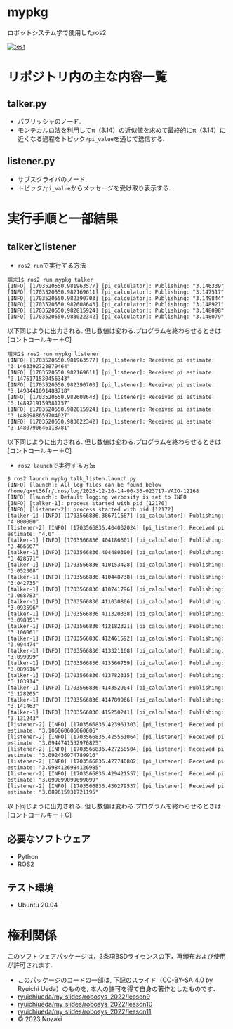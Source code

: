 # mypkg
ロボットシステム学で使用したros2  

[![test](https://github.com/kinji2546/mypkg/actions/workflows/test.yml/badge.svg?branch=kada)](https://github.com/kinji2546/mypkg/actions/workflows/test.yml)



# リポジトリ内の主な内容一覧

## talker.py
* パブリッシャのノード.  
* モンテカルロ法を利用してπ（3.14）の近似値を求めて最終的にπ（3.14）に近くなる過程をトピック`/pi_value`を通じて送信する.


## listener.py  
* サブスクライバのノード.  
* トピック`/pi_value`からメッセージを受け取り表示する.

# 実行手順と一部結果
## talkerとlistener  
* `ros2 run`で実行する方法
```
端末1$ ros2 run mypkg talker
[INFO] [1703520550.981963577] [pi_calculator]: Publishing: "3.146339"
[INFO] [1703520550.982169611] [pi_calculator]: Publishing: "3.147517"
[INFO] [1703520550.982390703] [pi_calculator]: Publishing: "3.149844"
[INFO] [1703520550.982608643] [pi_calculator]: Publishing: "3.148921"
[INFO] [1703520550.982815924] [pi_calculator]: Publishing: "3.148098"
[INFO] [1703520550.983022342] [pi_calculator]: Publishing: "3.148079"
```
以下同じように出力される.
但し数値は変わる.プログラムを終わらせるときは[コントロールキー＋C]


```
端末2$ ros2 run mypkg listener
[INFO] [1703520550.981963577] [pi_listener]: Received pi estimate: "3.1463392728879464"
[INFO] [1703520550.982169611] [pi_listener]: Received pi estimate: "3.1475171530456343"
[INFO] [1703520550.982390703] [pi_listener]: Received pi estimate: "3.1498441091483718"
[INFO] [1703520550.982608643] [pi_listener]: Received pi estimate: "3.1489219159581757"
[INFO] [1703520550.982815924] [pi_listener]: Received pi estimate: "3.1480988659704027"
[INFO] [1703520550.983022342] [pi_listener]: Received pi estimate: "3.1480790646118781"
```
以下同じように出力される.
但し数値は変わる.プログラムを終わらせるときは[コントロールキー＋C]


* `ros2 launch`で実行する方法
```
$ ros2 launch mypkg talk_listen.launch.py
[INFO] [launch]: All log files can be found below /home/qxyt56fr/.ros/log/2023-12-26-14-00-36-023717-VAIO-12168
[INFO] [launch]: Default logging verbosity is set to INFO
[INFO] [talker-1]: process started with pid [12170]
[INFO] [listener-2]: process started with pid [12172]
[talker-1] [INFO] [1703566836.386711687] [pi_calculator]: Publishing: "4.000000"
[listener-2] [INFO] [1703566836.404032024] [pi_listener]: Received pi estimate: "4.0"
[talker-1] [INFO] [1703566836.404186601] [pi_calculator]: Publishing: "3.466667"
[talker-1] [INFO] [1703566836.404480300] [pi_calculator]: Publishing: "3.428571"
[talker-1] [INFO] [1703566836.410153428] [pi_calculator]: Publishing: "3.052308"
[talker-1] [INFO] [1703566836.410448738] [pi_calculator]: Publishing: "3.042735"
[talker-1] [INFO] [1703566836.410741796] [pi_calculator]: Publishing: "3.068783"
[talker-1] [INFO] [1703566836.411030866] [pi_calculator]: Publishing: "3.093596"
[talker-1] [INFO] [1703566836.411320338] [pi_calculator]: Publishing: "3.098851"
[talker-1] [INFO] [1703566836.412182321] [pi_calculator]: Publishing: "3.106061"
[talker-1] [INFO] [1703566836.412461592] [pi_calculator]: Publishing: "3.094474"
[talker-1] [INFO] [1703566836.413321168] [pi_calculator]: Publishing: "3.099099"
[talker-1] [INFO] [1703566836.413566759] [pi_calculator]: Publishing: "3.089616"
[talker-1] [INFO] [1703566836.413782315] [pi_calculator]: Publishing: "3.103914"
[talker-1] [INFO] [1703566836.414352904] [pi_calculator]: Publishing: "3.128205"
[talker-1] [INFO] [1703566836.414789966] [pi_calculator]: Publishing: "3.141463"
[talker-1] [INFO] [1703566836.415250241] [pi_calculator]: Publishing: "3.131243"
[listener-2] [INFO] [1703566836.423961303] [pi_listener]: Received pi estimate: "3.106060606060606"
[listener-2] [INFO] [1703566836.425561064] [pi_listener]: Received pi estimate: "3.0944741532976825"
[listener-2] [INFO] [1703566836.427250504] [pi_listener]: Received pi estimate: "3.092436974789916"
[listener-2] [INFO] [1703566836.427740802] [pi_listener]: Received pi estimate: "3.0984126984126985"
[listener-2] [INFO] [1703566836.429421557] [pi_listener]: Received pi estimate: "3.099099099099099"
[listener-2] [INFO] [1703566836.430279537] [pi_listener]: Received pi estimate: "3.089615931721195" 
```
以下同じように出力される.
但し数値は変わる.プログラムを終わらせるときは[コントロールキー＋C]

## 必要なソフトウェア  
* Python  
* ROS2  
## テスト環境  
* Ubuntu 20.04  
 

# 権利関係  
このソフトウェアパッケージは，3条項BSDライセンスの下，再頒布および使用が許可されます. 
* このパッケージのコードの一部は, 下記のスライド（CC-BY-SA 4.0 by Ryuichi Ueda）のものを, 本人の許可を得て自身の著作としたものです．
* [ryuichiueda/my_slides/robosys_2022/lesson9](https://ryuichiueda.github.io/my_slides/robosys_2022/lesson9.html#/)  
* [ryuichiueda/my_slides/robosys_2022/lesson10](https://ryuichiueda.github.io/my_slides/robosys_2022/lesson10.html#/)  
* [ryuichiueda/my_slides/robosys_2022/lesson11](https://ryuichiueda.github.io/my_slides/robosys_2022/lesson11.html#/) 
* © 2023 Nozaki 
